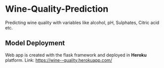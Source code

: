 # Wine-Quality-Prediction
Predicting wine quality with variables like alcohol, pH, Sulphates, Citric acid etc.

## Model Deployment
Web app is created with the flask framework and deployed in **Heroku** platform.
Link: https://wine--quality.herokuapp.com/
